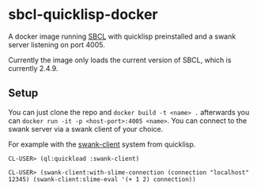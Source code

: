 # sbcl-quicklisp-docker
A docker image running [SBCL](https://www.sbcl.org) with quicklisp preinstalled and a swank server listening on port 4005.

Currently the image only loads the current version of SBCL, which is currently 2.4.9.

## Setup

You can just clone the repo and `docker build -t <name> .` afterwards you can `docker run -it -p <host-port>:4005 <name>`. You can connect to the swank server via a swank client of your choice.

For example with the [swank-client](https://github.com/brown/swank-client) system from quicklisp.

```
CL-USER> (ql:quickload :swank-client)

CL-USER> (swank-client:with-slime-connection (connection "localhost" 12345) (swank-client:slime-eval '(+ 1 2) connection))
```
